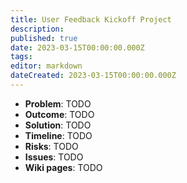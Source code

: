 ```yaml
---
title: User Feedback Kickoff Project
description: 
published: true
date: 2023-03-15T00:00:00.000Z
tags: 
editor: markdown
dateCreated: 2023-03-15T00:00:00.000Z
---
```


- **Problem**: TODO
- **Outcome**: TODO
- **Solution**: TODO
- **Timeline**: TODO
- **Risks**: TODO
- **Issues**: TODO
- **Wiki pages**: TODO

